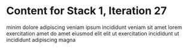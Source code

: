 # Content for Stack 1, Iteration 27
minim dolore adipiscing veniam ipsum incididunt veniam sit amet lorem exercitation amet do amet eiusmod elit elit ut exercitation incididunt ut incididunt adipiscing magna 

